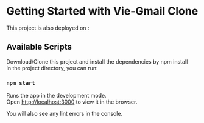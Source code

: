 # Getting Started with Vie-Gmail Clone

This project is also deployed on :

## Available Scripts

Download/Clone this project and install the dependencies by npm install\
In the project directory, you can run:

### `npm start`

Runs the app in the development mode.\
Open [http://localhost:3000](http://localhost:3000) to view it in the browser.

You will also see any lint errors in the console.
